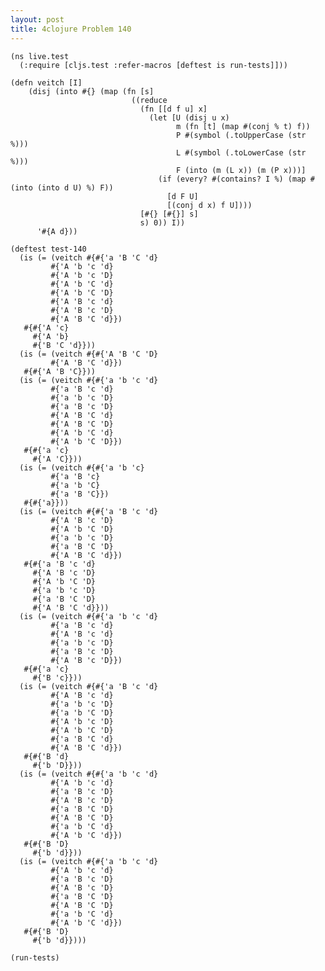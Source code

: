 ```yaml
---
layout: post
title: 4clojure Problem 140
---
```


<pre><code class="language-klipse">(ns live.test
  (:require [cljs.test :refer-macros [deftest is run-tests]]))

(defn veitch [I]
    (disj (into #{} (map (fn [s]
                           ((reduce
                             (fn [[d f u] x]
                               (let [U (disj u x)
                                     m (fn [t] (map #(conj % t) f))
                                     P #(symbol (.toUpperCase (str %)))
                                     L #(symbol (.toLowerCase (str %)))
                                     F (into (m (L x)) (m (P x)))]
                                 (if (every? #(contains? I %) (map #(into (into d U) %) F))
                                   [d F U]
                                   [(conj d x) f U])))
                             [#{} [#{}] s]
                             s) 0)) I))
      '#{A d}))

(deftest test-140
  (is (= (veitch #{#{'a 'B 'C 'd}
         #{'A 'b 'c 'd}
         #{'A 'b 'c 'D}
         #{'A 'b 'C 'd}
         #{'A 'b 'C 'D}
         #{'A 'B 'c 'd}
         #{'A 'B 'c 'D}
         #{'A 'B 'C 'd}})
   #{#{'A 'c} 
     #{'A 'b}
     #{'B 'C 'd}}))
  (is (= (veitch #{#{'A 'B 'C 'D}
         #{'A 'B 'C 'd}})
   #{#{'A 'B 'C}}))
  (is (= (veitch #{#{'a 'b 'c 'd}
         #{'a 'B 'c 'd}
         #{'a 'b 'c 'D}
         #{'a 'B 'c 'D}
         #{'A 'B 'C 'd}
         #{'A 'B 'C 'D}
         #{'A 'b 'C 'd}
         #{'A 'b 'C 'D}})
   #{#{'a 'c}
     #{'A 'C}}))
  (is (= (veitch #{#{'a 'b 'c} 
         #{'a 'B 'c}
         #{'a 'b 'C}
         #{'a 'B 'C}})
   #{#{'a}}))
  (is (= (veitch #{#{'a 'B 'c 'd}
         #{'A 'B 'c 'D}
         #{'A 'b 'C 'D}
         #{'a 'b 'c 'D}
         #{'a 'B 'C 'D}
         #{'A 'B 'C 'd}})
   #{#{'a 'B 'c 'd}
     #{'A 'B 'c 'D}
     #{'A 'b 'C 'D}
     #{'a 'b 'c 'D}
     #{'a 'B 'C 'D}
     #{'A 'B 'C 'd}}))
  (is (= (veitch #{#{'a 'b 'c 'd}
         #{'a 'B 'c 'd}
         #{'A 'B 'c 'd}
         #{'a 'b 'c 'D}
         #{'a 'B 'c 'D}
         #{'A 'B 'c 'D}})
   #{#{'a 'c}
     #{'B 'c}}))
  (is (= (veitch #{#{'a 'B 'c 'd}
         #{'A 'B 'c 'd}
         #{'a 'b 'c 'D}
         #{'a 'b 'C 'D}
         #{'A 'b 'c 'D}
         #{'A 'b 'C 'D}
         #{'a 'B 'C 'd}
         #{'A 'B 'C 'd}})
   #{#{'B 'd}
     #{'b 'D}}))
  (is (= (veitch #{#{'a 'b 'c 'd}
         #{'A 'b 'c 'd}
         #{'a 'B 'c 'D}
         #{'A 'B 'c 'D}
         #{'a 'B 'C 'D}
         #{'A 'B 'C 'D}
         #{'a 'b 'C 'd}
         #{'A 'b 'C 'd}})
   #{#{'B 'D}
     #{'b 'd}}))
  (is (= (veitch #{#{'a 'b 'c 'd}
         #{'A 'b 'c 'd}
         #{'a 'B 'c 'D}
         #{'A 'B 'c 'D}
         #{'a 'B 'C 'D}
         #{'A 'B 'C 'D}
         #{'a 'b 'C 'd}
         #{'A 'b 'C 'd}})
   #{#{'B 'D}
     #{'b 'd}})))

(run-tests)
</code></pre>
